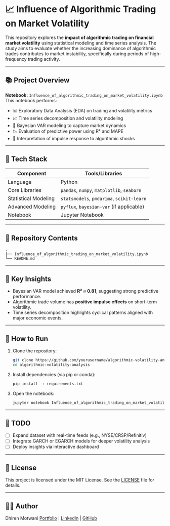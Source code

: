 
# 📈 Influence of Algorithmic Trading on Market Volatility

This repository explores the **impact of algorithmic trading on financial market volatility** using statistical modeling and time series analysis. The study aims to evaluate whether the increasing dominance of algorithmic trades contributes to market instability, specifically during periods of high-frequency trading activity.

---

## 📚 Project Overview

**Notebook:** `Influence_of_algorithmic_trading_on_market_volatility.ipynb`
This notebook performs:

* 📊 Exploratory Data Analysis (EDA) on trading and volatility metrics
* 📈 Time series decomposition and volatility modeling
* 🧠 Bayesian VAR modeling to capture market dynamics
* 📉 Evaluation of predictive power using R² and MAPE
* 📌 Interpretation of impulse response to algorithmic shocks

---

## 🔧 Tech Stack

| Component            | Tools/Libraries                            |
| -------------------- | ------------------------------------------ |
| Language             | Python                                     |
| Core Libraries       | `pandas`, `numpy`, `matplotlib`, `seaborn` |
| Statistical Modeling | `statsmodels`, `pmdarima`, `scikit-learn`  |
| Advanced Modeling    | `pyflux`, `bayesian-var` (if applicable)   |
| Notebook             | Jupyter Notebook                           |

---

## 📁 Repository Contents

```
.
├── Influence_of_algorithmic_trading_on_market_volatility.ipynb
└── README.md
```

---

## 🧠 Key Insights

* Bayesian VAR model achieved **R² ≈ 0.81**, suggesting strong predictive performance.
* Algorithmic trade volume has **positive impulse effects** on short-term volatility.
* Time series decomposition highlights cyclical patterns aligned with major economic events.

---

## 🚀 How to Run

1. Clone the repository:

   ```bash
   git clone https://github.com/yourusername/algorithmic-volatility-analysis.git
   cd algorithmic-volatility-analysis
   ```

2. Install dependencies (via pip or conda):

   ```bash
   pip install -r requirements.txt
   ```

3. Open the notebook:

   ```bash
   jupyter notebook Influence_of_algorithmic_trading_on_market_volatility.ipynb
   ```

---

## 📌 TODO

* [ ] Expand dataset with real-time feeds (e.g., NYSE/CRSP/Refinitiv)
* [ ] Integrate GARCH or EGARCH models for deeper volatility analysis
* [ ] Deploy insights via interactive dashboard

---

## 📜 License

This project is licensed under the MIT License. See the [LICENSE](LICENSE) file for details.

---

## 👨‍💻 Author

Dhiren Motwani
[Portfolio](https://www.dhirenmotwani.com/) | [LinkedIn](https://www.linkedin.com/in/dhirenmotwani/) | [GitHub](https://github.com/dhirenmotwani)



